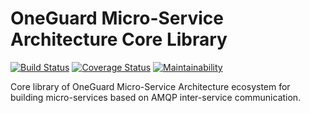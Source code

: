 # OneGuard Micro-Service Architecture Core Library

[![Build Status](https://travis-ci.org/OneGuardSolutions/msa-core.svg?branch=master)](https://travis-ci.org/OneGuardSolutions/msa-core)
[![Coverage Status](https://coveralls.io/repos/github/OneGuardSolutions/msa-core/badge.svg?branch=master)](https://coveralls.io/github/OneGuardSolutions/msa-core?branch=master)
[![Maintainability](https://api.codeclimate.com/v1/badges/46939eb685cb545ba478/maintainability)](https://codeclimate.com/github/OneGuardSolutions/msa-core/maintainability)

Core library of OneGuard Micro-Service Architecture ecosystem for building 
micro-services based on AMQP inter-service communication.
